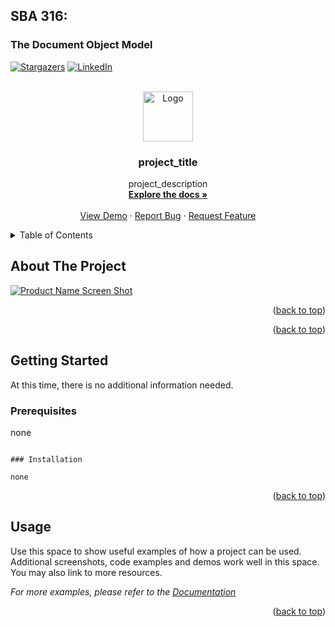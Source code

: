 ## SBA 316: 
### The Document Object Model
<!-- Improved compatibility of back to top link: See: https://github.com/othneildrew/Best-README-Template/pull/73 -->
<a id="readme-top"></a>


[![Stargazers][stars-shield]][stars-url]
[![LinkedIn][linkedin-shield]][linkedin-url]


<!-- PROJECT LOGO -->
<br />
<div align="center">
  <a href="https://github.com/dsus121/SBA316">
    <img src="images/logo.png" alt="Logo" width="80" height="80">
  </a>

<h3 align="center">project_title</h3>

  <p align="center">
    project_description
    <br />
    <a href="https://github.com/dsus121/SBA316"><strong>Explore the docs »</strong></a>
    <br />
    <br />
    <a href="https://github.com/dsus121/SBA316">View Demo</a>
    ·
    <a href="https://github.com/dsus121/SBA316/issues/new?labels=bug&template=bug-report---.md">Report Bug</a>
    ·
    <a href="https://github.com/dsus121/SBA316/issues/new?labels=enhancement&template=feature-request---.md">Request Feature</a>
  </p>
</div>



<!-- TABLE OF CONTENTS -->
<details>
  <summary>Table of Contents</summary>
  <ol>
    <li>
      <a href="#about-the-project">About The Project</a>
      <ul>
        <li><a href="#built-with">Built With</a></li>
      </ul>
    </li>
    <li>
      <a href="#getting-started">Getting Started</a>
      <ul>
        <li><a href="#prerequisites">Prerequisites</a></li>
        <li><a href="#installation">Installation</a></li>
      </ul>
    </li>
    <li><a href="#usage">Usage</a></li>
    <li><a href="#roadmap">Roadmap</a></li>
    <li><a href="#contributing">Contributing</a></li>
    <li><a href="#license">License</a></li>
    <li><a href="#contact">Contact</a></li>
    <li><a href="#acknowledgments">Acknowledgments</a></li>
  </ol>
</details>



<!-- ABOUT THE PROJECT -->
## About The Project

[![Product Name Screen Shot][product-screenshot]](https://example.com)


<p align="right">(<a href="#readme-top">back to top</a>)</p>


<p align="right">(<a href="#readme-top">back to top</a>)</p>



<!-- GETTING STARTED -->
## Getting Started

At this time, there is no additional information needed.

### Prerequisites

none
  ```

### Installation

none
   ```

<p align="right">(<a href="#readme-top">back to top</a>)</p>



<!-- USAGE EXAMPLES -->
## Usage

Use this space to show useful examples of how a project can be used. Additional screenshots, code examples and demos work well in this space. You may also link to more resources.

_For more examples, please refer to the [Documentation](https://example.com)_

<p align="right">(<a href="#readme-top">back to top</a>)</p>


<!-- MARKDOWN LINKS & IMAGES -->
<!-- https://www.markdownguide.org/basic-syntax/#reference-style-links -->
[contributors-shield]: https://img.shields.io/github/contributors/dsus121/SBA316.svg?style=for-the-badge
[contributors-url]: https://github.com/dsus121/SBA316/graphs/contributors
[forks-shield]: https://img.shields.io/github/forks/dsus121/SBA316.svg?style=for-the-badge
[forks-url]: https://github.com/dsus121/SBA316/network/members
[stars-shield]: https://img.shields.io/github/stars/dsus121/SBA316.svg?style=for-the-badge
[stars-url]: https://github.com/dsus121/SBA316/stargazers
[issues-shield]: https://img.shields.io/github/issues/dsus121/SBA316.svg?style=for-the-badge
[issues-url]: https://github.com/dsus121/SBA316/issues
[license-shield]: https://img.shields.io/github/license/dsus121/SBA316.svg?style=for-the-badge
[license-url]: https://github.com/dsus121/SBA316/blob/master/LICENSE.txt
[linkedin-shield]: https://img.shields.io/badge/-LinkedIn-black.svg?style=for-the-badge&logo=linkedin&colorB=555
[linkedin-url]: https://linkedin.com/in/dawncheairsco
[product-screenshot]: images/screenshot.png
[Next.js]: https://img.shields.io/badge/next.js-000000?style=for-the-badge&logo=nextdotjs&logoColor=white
[Next-url]: https://nextjs.org/
[React.js]: https://img.shields.io/badge/React-20232A?style=for-the-badge&logo=react&logoColor=61DAFB
[React-url]: https://reactjs.org/
[Vue.js]: https://img.shields.io/badge/Vue.js-35495E?style=for-the-badge&logo=vuedotjs&logoColor=4FC08D
[Vue-url]: https://vuejs.org/
[Angular.io]: https://img.shields.io/badge/Angular-DD0031?style=for-the-badge&logo=angular&logoColor=white
[Angular-url]: https://angular.io/
[Svelte.dev]: https://img.shields.io/badge/Svelte-4A4A55?style=for-the-badge&logo=svelte&logoColor=FF3E00
[Svelte-url]: https://svelte.dev/
[Laravel.com]: https://img.shields.io/badge/Laravel-FF2D20?style=for-the-badge&logo=laravel&logoColor=white
[Laravel-url]: https://laravel.com
[Bootstrap.com]: https://img.shields.io/badge/Bootstrap-563D7C?style=for-the-badge&logo=bootstrap&logoColor=white
[Bootstrap-url]: https://getbootstrap.com
[JQuery.com]: https://img.shields.io/badge/jQuery-0769AD?style=for-the-badge&logo=jquery&logoColor=white
[JQuery-url]: https://jquery.com 

